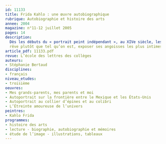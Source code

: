 ```yaml
---
id: 11133
title: Frida Kahlo : une œuvre autobiographique
rubrique: Autobiographie et histoire des arts
annee: 2004
magazine: n°11-12 juillet 2005
pages: 14
description: 
  Dès les débuts du « portrait peint indépendant », au XIVe siècle, les peintres se sont intéressés à eux-mêmes. L’aspect pratique de cette démarche – quel modèle plus obéissant que soi-même ? – se joint souvent à d’autres motivations : montrer sa virtuosité à d’éventuels acheteurs, témoigner de sa réussite sociale ou privée, se peindre tel qu’on se
  rêve plutôt que tel qu’on est, exposer ses angoisses les plus intimes, s’interroger sur son art… Au-delà de ces raisons, le peintre qui se peint, tel l’écrivain qui rédige son autoportrait ou travaille à son autobiographie, lance un défi radical à sa propre venue au monde qu’il se réapproprie par son œuvre. Afin de permettre aux élèves d’envisager un parallélisme fécond entre la démarche autobiographique des écrivains et celles des peintres, cet article propose une séance de deux heures qui prend appui sur quatre autoportraits de l’artiste mexicaine Frida Kahlo, dont la dimension autobiographique est explorée à travers une analyse essentiellement dénotative et référentielle.
article_pdf: 11133.pdf
revue: L’école des lettres des collèges
auteurs:
- Stéphanie Bertaud
disciplines:
- français
niveau_etudes:
- troisième
oeuvres:
- Mes grands-parents, mes parents et moi
- Autoportrait sur la frontière entre le Mexique et les États-Unis
- Autoportrait au collier d’épines et au colibri
- L’Étreinte amoureuse de l’univers
peintres:
- Kahlo Frida
programmes:
- histoire des arts
- lecture - biographie, autobiographie et mémoires
- étude de l’image - illustrations, tableaux
---
```

